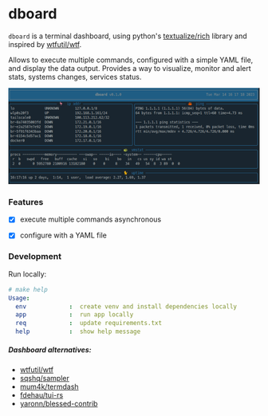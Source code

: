 # dboard

`dboard` is a terminal dashboard, using python's [textualize/rich](https://github.com/textualize/rich) library and inspired by [wtfutil/wtf](https://github.com/wtfutil/wtf).

Allows to execute multiple commands, configured with a simple YAML file, and display the data output.
Provides a way to visualize, monitor and alert stats, systems changes, services status.

![](docs/img/example.gif)

### Features

* [x] execute multiple commands asynchronous
* [x] configure with a YAML file


### Development

Run locally:

```yml
# make help
Usage:
  env            :  create venv and install dependencies locally
  app            :  run app locally
  req            :  update requirements.txt
  help           :  show help message
```


##### Dashboard alternatives:

* [wtfutil/wtf](https://github.com/wtfutil/wtf)
* [sqshq/sampler](https://github.com/sqshq/sampler)
* [mum4k/termdash](https://github.com/mum4k/termdash)
* [fdehau/tui-rs](https://github.com/fdehau/tui-rs)
* [yaronn/blessed-contrib](https://github.com/yaronn/blessed-contrib)
